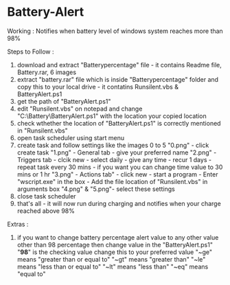 # Battery-Alert
Working : Notifies when battery level of windows system reaches more than 98%

Steps to Follow : 
1. download and extract "Batterypercentage" file - it contains Readme file, Battery.rar, 6 images
2. extract "battery.rar" file which is inside "Batterypercentage" folder and copy this to your local drive - it contatins Runsilent.vbs & BatteryAlert.ps1
3. get the path of "BatteryAlert.ps1"
4. edit "Runsilent.vbs" on notepad and change "C:\Battery\BatteryAlert.ps1" with the location your copied location
5. check wthether the location of "BatteryAlert.ps1" is correctly mentioned in "Runsilent.vbs"
6. open task scheduler using start menu
7. create task and follow settings like the images 0 to 5
   "0.png" - click create task
   "1.png" - General tab - give your preferred name
   "2.png" - Triggers tab - clcik new - select daily - give any time - recur 1 days - repeat task every 30 mins - if you want you can change time value to 30 mins or 1 hr
   "3.png" - Actions tab" - click new - start a program - Enter "wscript.exe" in the box - Add the file location of "Runsilent.vbs" in arguments box
   "4.png" & "5.png"- select these settings
8. close task scheduler
9. that's all - it will now run during charging and notifies when your charge reached above 98%

Extras :
1. if you want to change battery percentage alert value to any other value other than 98 percentage then change value in the "BatteryAlert.ps1"
   "**98**" is the checking value change this to your preferred value
   "~ge" means "greater than or equal to"
   "~gt" means "greater than"
   "~le" means "less than or equal to"
   "~lt" means "less than"
   "~eq" means "equal to"
   
